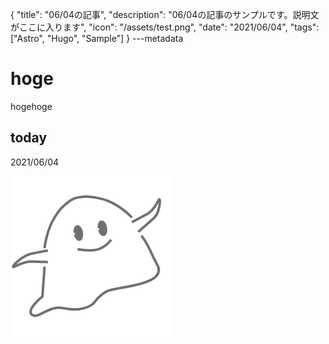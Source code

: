 {
  "title": "06/04の記事",
  "description": "06/04の記事のサンプルです。説明文がここに入ります",
  "icon": "/assets/test.png",
  "date": "2021/06/04",
  "tags": ["Astro", "Hugo", "Sample"]
}
---metadata

# hoge
hogehoge

## today
2021/06/04

![img](/assets/test.png)